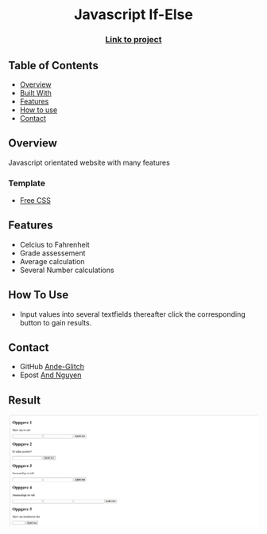 <h1 align="center">Javascript If-Else</h1>
<div align="center">
  <h3>
    <a href="https://ande-glitch.github.io/Media-Query-2/">
      Link to project
    </a>
  </h3>
</div>
<!-- TABLE OF CONTENTS -->

## Table of Contents

- [Overview](#overview)
- [Built With](#built-with)
- [Features](#features)
- [How to use](#how-to-use)
- [Contact](#contact)

<!-- OVERVIEW -->
## Overview
Javascript orientated website with many features

### Template
- [Free CSS](https://www.free-css.com/free-css-templates/page296/inance)

## Features
- Celcius to Fahrenheit
- Grade assessement 
- Average calculation
- Several Number calculations

## How To Use

- Input values into several textfields thereafter click the corresponding button to gain results. 

## Contact
- GitHub [Ande-Glitch](https://github.com/Ande-glitch)
- Epost [And Nguyen](mailto:andynuwen@gmail.com)

## Result

![Image_1](./Images/lunch.png)
